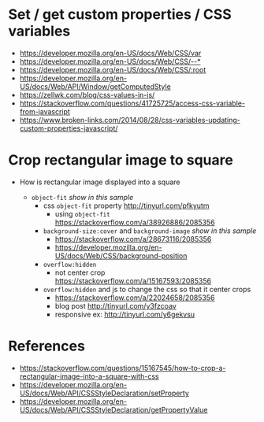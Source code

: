 # Set / get custom properties / CSS variables

- <https://developer.mozilla.org/en-US/docs/Web/CSS/var>
- <https://developer.mozilla.org/en-US/docs/Web/CSS/--*>
- <https://developer.mozilla.org/en-US/docs/Web/CSS/:root>
- <https://developer.mozilla.org/en-US/docs/Web/API/Window/getComputedStyle>
- <https://zellwk.com/blog/css-values-in-js/>
- <https://stackoverflow.com/questions/41725725/access-css-variable-from-javascript>
- <https://www.broken-links.com/2014/08/28/css-variables-updating-custom-properties-javascript/>

# Crop rectangular image to square

- How is rectangular image displayed into a square

  - `object-fit` _show in this sample_
    - css `object-fit` property <http://tinyurl.com/pfkyutm>
      - using `object-fit` <https://stackoverflow.com/a/38926886/2085356>
    - `background-size:cover` and `background-image` _show in this sample_
      - <https://stackoverflow.com/a/28673116/2085356>
      - <https://developer.mozilla.org/en-US/docs/Web/CSS/background-position>
    - `overflow:hidden`
      - not center crop <https://stackoverflow.com/a/15167593/2085356>
    - `overflow:hidden` and js to change the css so that it center crops
      - <https://stackoverflow.com/a/22024658/2085356>
      - blog post <http://tinyurl.com/y3fzcoav>
      - responsive ex: <http://tinyurl.com/y6gekvsu>

# References

- <https://stackoverflow.com/questions/15167545/how-to-crop-a-rectangular-image-into-a-square-with-css>
- <https://developer.mozilla.org/en-US/docs/Web/API/CSSStyleDeclaration/setProperty>
- <https://developer.mozilla.org/en-US/docs/Web/API/CSSStyleDeclaration/getPropertyValue>
